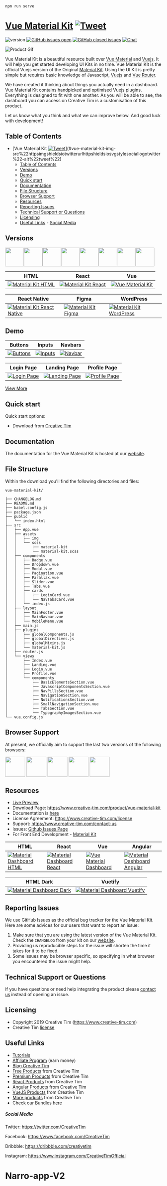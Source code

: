 ```
npm run serve
```

# [Vue Material Kit](https://demos.creative-tim.com/vue-material-kit) [![Tweet](https://img.shields.io/twitter/url/http/shields.io.svg?style=social&logo=twitter)](https://twitter.com/home?status=Vue%20Material%20Kit%20-%20Material%20Design%20UI%20Kit%20for%20Vue.js%20https%3A//www.creative-tim.com/product/vue-material-kit%20%23vuejs%20%23ui%20%23kit%20%23vuematerial%20%40creativetim)

![version](https://img.shields.io/badge/version-1.2.2-blue.svg) [![GitHub issues open](https://img.shields.io/github/issues/creativetimofficial/vue-material-kit.svg)](https://github.com/creativetimofficial/vue-material-kit/issues?q=is%3Aopen+is%3Aissue) [![GitHub closed issues](https://img.shields.io/github/issues-closed-raw/creativetimofficial/vue-material-kit.svg?maxAge=259200)](https://github.com/creativetimofficial/vue-material-kit/issues?q=is%3Aissue+is%3Aclosed) [![Chat](https://img.shields.io/badge/chat-on%20discord-7289da.svg)](https://discord.gg/E4aHAQy)

![Product Gif](https://s3.amazonaws.com/creativetim_bucket/products/97/original/opt_mk_vue_thumbnail.jpg)

Vue Material Kit is a beautiful resource built over [Vue Material](https://vuematerial.io/) and [Vuejs](https://vuejs.org/v2/guide/). It will help you get started developing UI Kits in no time. Vue Material Kit is the official Vuejs version of the Original [Material Kit](https://www.creative-tim.com/product/material-kit). Using the UI Kit is pretty simple but requires basic knowledge of Javascript, [Vuejs](https://vuejs.org/v2/guide/) and [Vue Router](https://router.vuejs.org/en/).

We have created it thinking about things you actually need in a dashboard. Vue Material Kit contains handpicked and optimised Vuejs plugins. Everything is designed to fit with one another. As you will be able to see, the dashboard you can access on Creative Tim is a customisation of this product.

Let us know what you think and what we can improve below. And good luck with development!

## Table of Contents

- [Vue Material Kit [![Tweet](https://img.shields.io/twitter/url/http/shields.io.svg?style=social&logo=twitter)](https://twitter.com/home?status=Vue%20Material%20Kit%20-%20Material%20Design%20UI%20Kit%20for%20Vue.js%20https%3A//www.creative-tim.com/product/vue-material-kit%20%23vuejs%20%23ui%20%23kit%20%23vuematerial%20%40creativetim)](#vue-material-kit-img-src%22httpsimgshieldsiotwitterurlhttpshieldsiosvgstylesociallogotwitter%22-alt%22tweet%22)
  - [Table of Contents](#table-of-contents)
  - [Versions](#versions)
  - [Demo](#demo)
  - [Quick start](#quick-start)
  - [Documentation](#documentation)
  - [File Structure](#file-structure)
  - [Browser Support](#browser-support)
  - [Resources](#resources)
  - [Reporting Issues](#reporting-issues)
  - [Technical Support or Questions](#technical-support-or-questions)
  - [Licensing](#licensing)
  - [Useful Links](#useful-links)
        - [Social Media](#social-media)

## Versions

[<img src="https://github.com/creativetimofficial/public-assets/blob/master/logos/html-logo.jpg?raw=true" width="60" height="60" />](https://www.creative-tim.com/product/material-kit)[<img src="https://github.com/creativetimofficial/public-assets/blob/master/logos/vue-logo.jpg?raw=true" width="60" height="60" />](https://www.creative-tim.com/product/vue-material-kit)[<img src="https://github.com/creativetimofficial/public-assets/blob/master/logos/react-logo.jpg?raw=true" width="60" height="60" />](https://www.creative-tim.com/product/material-kit-react)[<img src="https://github.com/creativetimofficial/public-assets/blob/master/logos/react-native-logo.jpg?raw=true" width="60" height="60" />](https://www.creative-tim.com/product/material-kit-react-native)[<img src="https://github.com/creativetimofficial/public-assets/blob/master/logos/figma-logo.jpg?raw=true" width="60" height="60" />](https://demos.creative-tim.com/material-kit-figma/presentation.html)[<img src="https://github.com/creativetimofficial/public-assets/blob/master/logos/wordpress-logo.jpg?raw=true" width="60" height="60" />](https://themeisle.com/themes/hestia/?ref=creativetim)[<img src="https://raw.githubusercontent.com/creativetimofficial/public-assets/master/logos/photoshop-logo.jpg" width="60" height="60" />](https://github.com/creativetimofficial/material-kit/tree/photoshop)[<img src="https://raw.githubusercontent.com/creativetimofficial/public-assets/master/logos/sketch-logo.jpg" width="60" height="60" />](https://github.com/creativetimofficial/material-kit/tree/sketch)

| HTML                                                                                                                                                                                 | React                                                                                                                                                                                                   | Vue                                                                                                                                                                                            |
| ------------------------------------------------------------------------------------------------------------------------------------------------------------------------------------ | ------------------------------------------------------------------------------------------------------------------------------------------------------------------------------------------------------- | ---------------------------------------------------------------------------------------------------------------------------------------------------------------------------------------------- |
| [![Material Kit  HTML](https://github.com/creativetimofficial/public-assets/blob/master/material-kit/material-kit.jpeg?raw=true)](https://www.creative-tim.com/product/material-kit) | [![Material Kit  React](https://github.com/creativetimofficial/public-assets/blob/master/material-kit-react/material-kit-react.jpeg?raw=true)](https://www.creative-tim.com/product/material-kit-react) | [![Vue Material Kit](https://github.com/creativetimofficial/public-assets/blob/master/vue-material-kit/vue-material-kit.jpeg?raw=true)](https://www.creative-tim.com/product/vue-material-kit) |

| React Native                                                                                                                                                                                                               | Figma                                                                                                                                                                                                             | WordPress                                                                                                                                                                                                 |
| -------------------------------------------------------------------------------------------------------------------------------------------------------------------------------------------------------------------------- | ----------------------------------------------------------------------------------------------------------------------------------------------------------------------------------------------------------------- | --------------------------------------------------------------------------------------------------------------------------------------------------------------------------------------------------------- |
| [![Material Kit React Native](https://github.com/creativetimofficial/public-assets/blob/master/material-kit-react-native/opt_mkrn_thumbnail.jpg?raw=true)](https://www.creative-tim.com/product/material-kit-react-native) | [![Material Kit Figma](https://github.com/creativetimofficial/public-assets/blob/master/material-kit-figma/material-kit-figma.jpg?raw=true)](https://demos.creative-tim.com/material-kit-figma/presentation.html) | [![Material Kit WordPress](https://github.com/creativetimofficial/public-assets/blob/master/material-kit-wordpress/opt_smd_thumbnail.jpg?raw=true)](https://themeisle.com/themes/hestia/?ref=creativetim) |

## Demo

| Buttons                                                                                                                                                               | Inputs                                                                                                                                                              | Navbars                                                                                                                                                              |
| --------------------------------------------------------------------------------------------------------------------------------------------------------------------- | ------------------------------------------------------------------------------------------------------------------------------------------------------------------- | -------------------------------------------------------------------------------------------------------------------------------------------------------------------- |
| [![Buttons](https://github.com/creativetimofficial/public-assets/blob/master/vue-material-kit/buttons.png?raw=true)](https://demos.creative-tim.com/vue-material-kit) | [![Inputs](https://github.com/creativetimofficial/public-assets/blob/master/vue-material-kit/inputs.png?raw=true)](https://demos.creative-tim.com/vue-material-kit) | [![Navbar](https://github.com/creativetimofficial/public-assets/blob/master/vue-material-kit/navbars.png?raw=true)](https://demos.creative-tim.com/vue-material-kit) |

| Login Page                                                                                                                                                                      | Landing Page                                                                                                                                                                         | Profile Page                                                                                                                                                                         |
| ------------------------------------------------------------------------------------------------------------------------------------------------------------------------------- | ------------------------------------------------------------------------------------------------------------------------------------------------------------------------------------ | ------------------------------------------------------------------------------------------------------------------------------------------------------------------------------------ |
| [![Login Page](https://raw.githubusercontent.com/creativetimofficial/public-assets/master/vue-material-kit/login.png)](https://demos.creative-tim.com/vue-material-kit/#/login) | [![Landing Page](https://github.com/creativetimofficial/public-assets/blob/master/vue-material-kit/landing.png?raw=true)](https://demos.creative-tim.com/vue-material-kit/#/landing) | [![Profile Page](https://github.com/creativetimofficial/public-assets/blob/master/vue-material-kit/profile.png?raw=true)](https://demos.creative-tim.com/vue-material-kit/#/profile) |

[View More](https://demos.creative-tim.com/vue-material-kit)

## Quick start

Quick start options:

- Download from [Creative Tim](https://www.creative-tim.com/product/vue-material-kit)

## Documentation

The documentation for the Vue Material Kit is hosted at our [website](https://demos.creative-tim.com/vue-material-kit/documentation).

## File Structure

Within the download you'll find the following directories and files:

```
vue-material-kit/

├── CHANGELOG.md
├── README.md
├── babel.config.js
├── package.json
├── public
│   └── index.html
├── src
│   ├── App.vue
│   ├── assets
│   │   ├── img
│   │   └── scss
│   │       ├── material-kit
│   │       └── material-kit.scss
│   ├── components
│   │   ├── Badge.vue
│   │   ├── Dropdown.vue
│   │   ├── Modal.vue
│   │   ├── Pagination.vue
│   │   ├── Parallax.vue
│   │   ├── Slider.vue
│   │   ├── Tabs.vue
│   │   ├── cards
│   │   │   ├── LoginCard.vue
│   │   │   └── NavTabsCard.vue
│   │   └── index.js
│   ├── layout
│   │   ├── MainFooter.vue
│   │   ├── MainNavbar.vue
│   │   └── MobileMenu.vue
│   ├── main.js
│   ├── plugins
│   │   ├── globalComponents.js
│   │   ├── globalDirectives.js
│   │   ├── globalMixins.js
│   │   └── material-kit.js
│   ├── router.js
│   └── views
│       ├── Index.vue
│       ├── Landing.vue
│       ├── Login.vue
│       ├── Profile.vue
│       └── components
│           ├── BasicElementsSection.vue
│           ├── JavascriptComponentsSection.vue
│           ├── NavPillsSection.vue
│           ├── NavigationSection.vue
│           ├── NotificationsSection.vue
│           ├── SmallNavigationSection.vue
│           ├── TabsSection.vue
│           └── TypographyImagesSection.vue
└── vue.config.js

```

## Browser Support

At present, we officially aim to support the last two versions of the following browsers:

<img src="https://github.com/creativetimofficial/public-assets/blob/master/logos/chrome-logo.png?raw=true" width="64" height="64"> <img src="https://raw.githubusercontent.com/creativetimofficial/public-assets/master/logos/firefox-logo.png" width="64" height="64"> <img src="https://raw.githubusercontent.com/creativetimofficial/public-assets/master/logos/edge-logo.png" width="64" height="64"> <img src="https://raw.githubusercontent.com/creativetimofficial/public-assets/master/logos/safari-logo.png" width="64" height="64"> <img src="https://raw.githubusercontent.com/creativetimofficial/public-assets/master/logos/opera-logo.png" width="64" height="64">

## Resources

- [Live Preview](https://demos.creative-tim.com/vue-material-kit)
- Download Page: https://www.creative-tim.com/product/vue-material-kit
- Documentation is [here](https://demos.creative-tim.com/vue-material-kit/documentation)
- License Agreement: https://www.creative-tim.com/license
- Support: https://www.creative-tim.com/contact-us
- Issues: [Github Issues Page](https://github.com/creativetimofficial/vue-material-kit/issues)
- For Front End Development - [Material Kit](https://www.creative-tim.com/product/material-kit)

| HTML                                                                                                                                                                                                              | React                                                                                                                                                                                                                           | Vue                                                                                                                                                                                                                    | Angular                                                                                                                                                                                                                                 |
| ----------------------------------------------------------------------------------------------------------------------------------------------------------------------------------------------------------------- | ------------------------------------------------------------------------------------------------------------------------------------------------------------------------------------------------------------------------------- | ---------------------------------------------------------------------------------------------------------------------------------------------------------------------------------------------------------------------- | --------------------------------------------------------------------------------------------------------------------------------------------------------------------------------------------------------------------------------------- |
| [![Material Dashboard  HTML](https://github.com/creativetimofficial/public-assets/blob/master/material-dashboard-html/material-dashboard.jpeg?raw=true)](https://www.creative-tim.com/product/material-dashboard) | [![Material Dashboard  React](https://github.com/creativetimofficial/public-assets/blob/master/material-dashboard-react/material-dashboard-react.jpeg?raw=true)](https://www.creative-tim.com/product/material-dashboard-react) | [![Vue Material Dashboard](https://github.com/creativetimofficial/public-assets/blob/master/vue-material-dashboard/vue-material-dashboard.jpeg?raw=true)](https://www.creative-tim.com/product/vue-material-dashboard) | [![ Material Dashboard Angular](https://github.com/creativetimofficial/public-assets/blob/master/material-dashboard-angular/material-dashboard-angular.jpg?raw=true)](https://www.creative-tim.com/product/material-dashboard-angular2) |

| HTML Dark                                                                                                                                                                                                                 | Vuetify                                                                                                                                                                                                                               |
| ------------------------------------------------------------------------------------------------------------------------------------------------------------------------------------------------------------------------- | ------------------------------------------------------------------------------------------------------------------------------------------------------------------------------------------------------------------------------------- |
| [![Material Dashboard Dark](https://github.com/creativetimofficial/public-assets/blob/master/material-dashboard-dark/material-dashboard-dark.jpg?raw=true)](https://www.creative-tim.com/product/material-dashboard-dark) | [![Material Dashboard Vuetify](https://github.com/creativetimofficial/public-assets/blob/master/material-dashboard-vuetify/material-dashboard-vuetify.jpg?raw=true)](https://www.creative-tim.com/product/vuetify-material-dashboard) |

## Reporting Issues

We use GitHub Issues as the official bug tracker for the Vue Material Kit. Here are some advices for our users that want to report an issue:

1. Make sure that you are using the latest version of the Vue Material Kit. Check the `CHANGELOG` from your kit on our [website](https://www.creative-tim.com/).
2. Providing us reproducible steps for the issue will shorten the time it takes for it to be fixed.
3. Some issues may be browser specific, so specifying in what browser you encountered the issue might help.

## Technical Support or Questions

If you have questions or need help integrating the product please [contact us](https://www.creative-tim.com/contact-us) instead of opening an issue.

## Licensing

- Copyright 2019 Creative Tim (https://www.creative-tim.com)
- Creative Tim [license](https://www.creative-tim.com/license)

## Useful Links

- [Tutorials](https://www.youtube.com/channel/UCVyTG4sCw-rOvB9oHkzZD1w)
- [Affiliate Program](https://www.creative-tim.com/affiliates/new) (earn money)
- [Blog Creative Tim](http://blog.creative-tim.com/)
- [Free Products](https://www.creative-tim.com/bootstrap-themes/free) from Creative Tim
- [Premium Products](https://www.creative-tim.com/bootstrap-themes/premium) from Creative Tim
- [React Products](https://www.creative-tim.com/bootstrap-themes/react-themes) from Creative Tim
- [Angular Products](https://www.creative-tim.com/bootstrap-themes/angular-themes) from Creative Tim
- [VueJS Products](https://www.creative-tim.com/bootstrap-themes/vuejs-themes) from Creative Tim
- [More products](https://www.creative-tim.com/bootstrap-themes) from Creative Tim
- Check our Bundles [here](https://www.creative-tim.com/bundles?ref="mk-github-readme")

##### Social Media

Twitter: <https://twitter.com/CreativeTim>

Facebook: <https://www.facebook.com/CreativeTim>

Dribbble: <https://dribbble.com/creativetim>

Instagram: <https://www.instagram.com/CreativeTimOfficial>
# Narro-app-V2
